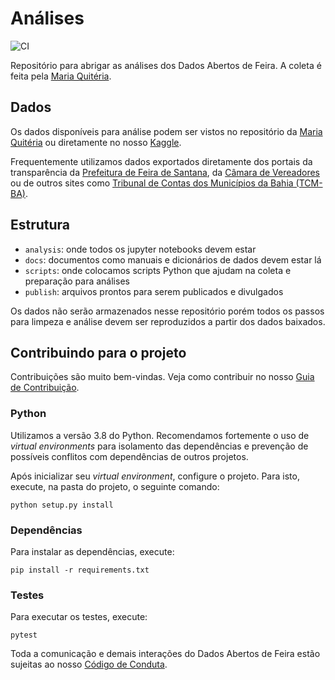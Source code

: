 # Análises

![CI](https://github.com/DadosAbertosDeFeira/analises/workflows/CI/badge.svg)

Repositório para abrigar as análises dos Dados Abertos de Feira.
A coleta é feita pela [Maria Quitéria](https://github.com/DadosAbertosDeFeira/maria-quiteria).

## Dados

Os dados disponíveis para análise podem ser vistos no repositório da [Maria Quitéria](https://github.com/DadosAbertosDeFeira/analises#dados)
ou diretamente no nosso [Kaggle](https://www.kaggle.com/dadosabertosdefeira/).

Frequentemente utilizamos dados exportados diretamente dos portais da transparência da
[Prefeitura de Feira de Santana](http://www.transparencia.feiradesantana.ba.gov.br/),
da [Câmara de Vereadores](https://www.transparencia.feiradesantana.ba.leg.br/)
ou de outros sites como [Tribunal de Contas dos Municípios da Bahia (TCM-BA)](https://www.tcm.ba.gov.br/).

## Estrutura

* `analysis`: onde todos os jupyter notebooks devem estar
* `docs`: documentos como manuais e dicionários de dados devem estar lá
* `scripts`: onde colocamos scripts Python que ajudam na coleta e preparação para análises
* `publish`: arquivos prontos para serem publicados e divulgados

Os dados não serão armazenados nesse repositório porém todos os passos
para limpeza e análise devem ser reproduzidos a partir dos dados baixados.

## Contribuindo para o projeto

Contribuições são muito bem-vindas. Veja como contribuir no nosso [Guia de Contribuição](CONTRIBUTING.md).

### Python

Utilizamos a versão 3.8 do Python. Recomendamos fortemente o uso de _virtual environments_ para isolamento
das dependências e prevenção de possíveis conflitos com dependências de outros projetos.

Após inicializar seu _virtual environment_, configure o projeto. Para isto, execute, na pasta do projeto, o seguinte comando:

```
python setup.py install
```

### Dependências

Para instalar as dependências, execute:

```
pip install -r requirements.txt
```

### Testes

Para executar os testes, execute:

```
pytest
```

Toda a comunicação e demais interações do Dados Abertos de Feira estão sujeitas
ao nosso [Código de Conduta](https://github.com/DadosAbertosDeFeira/maria-quiteria/blob/main/CODE_OF_CONDUCT.md).
